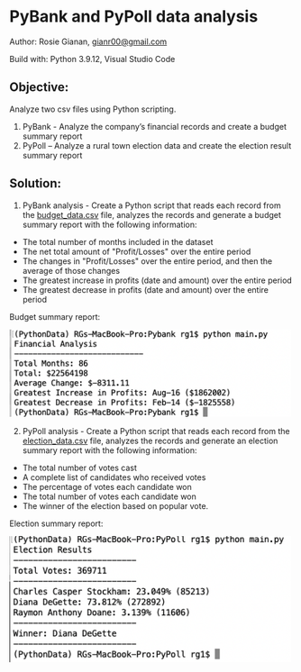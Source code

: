 # PyBank and PyPoll data analysis 

Author: Rosie Gianan, gianr00@gmail.com

Build with: Python 3.9.12, Visual Studio Code

## Objective:
Analyze two csv files using Python scripting. 
1.    PyBank - Analyze the company’s financial records and create a budget summary report
2.    PyPoll – Analyze a rural town election data and create the election result summary report

## Solution:
1.    PyBank analysis - Create a Python script that reads each record from the [budget_data.csv](PyBank/Resources/budget_data.csv) file, analyzes the records and generate a budget summary report with the following information:
-    The total number of months included in the dataset
-    The net total amount of "Profit/Losses" over the entire period
-    The changes in "Profit/Losses" over the entire period, and then the average of those changes
-    The greatest increase in profits (date and amount) over the entire period
-    The greatest decrease in profits (date and amount) over the entire period

Budget summary report:

<img src="PyBank/analysis/budget_summary.png" width="500">

2.    PyPoll analysis - Create a Python script that reads each record from the [election_data.csv](PyPoll/Resources/election_data.csv) file, analyzes the records and generate an election summary report with the following information:
-    The total number of votes cast
-    A complete list of candidates who received votes
-    The percentage of votes each candidate won
-    The total number of votes each candidate won
-    The winner of the election based on popular vote.

Election summary report:

<img src="PyPoll/analysis/election_summary.png" width="500">

